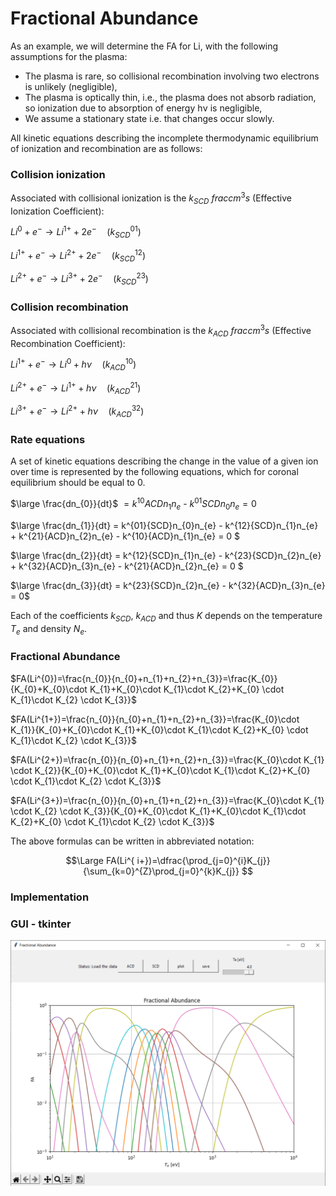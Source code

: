 # Fractional Abundance

As an example, we will determine the FA for Li, with the following assumptions for the plasma:
- The plasma is rare, so collisional recombination involving two electrons is
unlikely (negligible),
- The plasma is optically thin, i.e., the plasma does not absorb radiation, so ionization
due to absorption of energy hν is negligible,
- We assume a stationary state i.e. that changes occur slowly.

All kinetic equations describing the incomplete thermodynamic equilibrium of ionization and
recombination are as follows:  

### Collision ionization
Associated with collisional ionization is the $k_{SCD}$ $frac{cm^{3}}{s}$ (Effective Ionization Coefficient):  

$Li^{0} + e^{-} \rightarrow Li^{1+} + 2e^{-} \quad (k^{01}_{SCD})$  

$Li^{1+} + e^{-} \rightarrow Li^{2+} + 2e^{-}  \quad (k^{12}_{SCD})$

$Li^{2+} + e^{-} \rightarrow Li^{3+} + 2e^{-}  \quad  (k^{23}_{SCD})$


### Collision recombination  
Associated with collisional recombination is the $k_{ACD}$ $frac{cm^{3}}{s}$ (Effective Recombination Coefficient):  

$Li^{1+} + e^{-} \rightarrow Li^{0} + h\nu \quad (k^{10}_{ACD})$  

$Li^{2+} + e^{-} \rightarrow Li^{1+} + h\nu  \quad (k^{21}_{ACD})$  

$Li^{3+} + e^{-} \rightarrow Li^{2+} + h\nu  \quad  (k^{32}_{ACD})$


### Rate equations

A set of kinetic equations describing the change in the value of a given ion over time is represented by the following equations, which for coronal equilibrium should be equal to 0.  


$\large  \frac{dn_{0}}{dt}$ $= k^{10}{ACD} n_1 n_e$ - $k^{01}{SCD} n_{0} n_{e} = 0$

$\large  \frac{dn_{1}}{dt} = k^{01}{SCD}n_{0}n_{e} - k^{12}{SCD}n_{1}n_{e} + k^{21}{ACD}n_{2}n_{e} - k^{10}{ACD}n_{1}n_{e} = 0 $ 

$\large  \frac{dn_{2}}{dt} = k^{12}{SCD}n_{1}n_{e} - k^{23}{SCD}n_{2}n_{e} + k^{32}{ACD}n_{3}n_{e} - k^{21}{ACD}n_{2}n_{e} = 0 $

$\large \frac{dn_{3}}{dt} = k^{23}{SCD}n_{2}n_{e} - k^{32}{ACD}n_{3}n_{e} = 0$

Each of the coefficients $k_{SCD}$, $k_{ACD}$ and thus $K$ depends on the temperature $T_{e}$ and density $N_{e}$.  

### Fractional Abundance  

$FA(Li^{0})=\frac{n_{0}}{n_{0}+n_{1}+n_{2}+n_{3}}=\frac{K_{0}}{K_{0}+K_{0}\cdot K_{1}+K_{0}\cdot K_{1}\cdot K_{2}+K_{0} \cdot K_{1}\cdot K_{2} \cdot K_{3}}$  

$FA(Li^{1+})=\frac{n_{0}}{n_{0}+n_{1}+n_{2}+n_{3}}=\frac{K_{0}\cdot K_{1}}{K_{0}+K_{0}\cdot K_{1}+K_{0}\cdot K_{1}\cdot K_{2}+K_{0} \cdot K_{1}\cdot K_{2} \cdot K_{3}}$  

$FA(Li^{2+})=\frac{n_{0}}{n_{0}+n_{1}+n_{2}+n_{3}}=\frac{K_{0}\cdot K_{1} \cdot K_{2}}{K_{0}+K_{0}\cdot K_{1}+K_{0}\cdot K_{1}\cdot K_{2}+K_{0} \cdot K_{1}\cdot K_{2} \cdot K_{3}}$  

$FA(Li^{3+})=\frac{n_{0}}{n_{0}+n_{1}+n_{2}+n_{3}}=\frac{K_{0}\cdot K_{1} \cdot K_{2} \cdot K_{3}}{K_{0}+K_{0}\cdot K_{1}+K_{0}\cdot K_{1}\cdot K_{2}+K_{0} \cdot K_{1}\cdot K_{2} \cdot K_{3}}$  

The above formulas can be written in abbreviated notation:

$$\Large 	FA(Li^{ i+})=\dfrac{\prod_{j=0}^{i}K_{j}}{\sum_{k=0}^{Z}\prod_{j=0}^{k}K_{j}} $$


### Implementation  


### GUI - tkinter
![](images/plot.PNG)